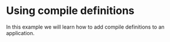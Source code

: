# Using compile definitions

In this example we will learn how to add compile definitions to an application.
